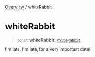 [Overview](../index.md) / whiteRabbit

# whiteRabbit

> `const` **whiteRabbit**: [`WhiteRabbit`](../classes/WhiteRabbit.md)

I'm late, I'm late, for a very important date!
